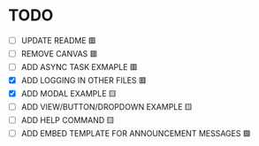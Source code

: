 # TODO
- [ ] UPDATE README 🟥
- [ ] REMOVE CANVAS 🟥
- [ ] ADD ASYNC TASK EXMAPLE 🟥
- [X] ADD LOGGING IN OTHER FILES 🟥
- [X] ADD MODAL EXAMPLE 🟨
- [ ] ADD VIEW/BUTTON/DROPDOWN EXAMPLE 🟨
- [ ] ADD HELP COMMAND 🟨
- [ ] ADD EMBED TEMPLATE FOR ANNOUNCEMENT MESSAGES 🟩
